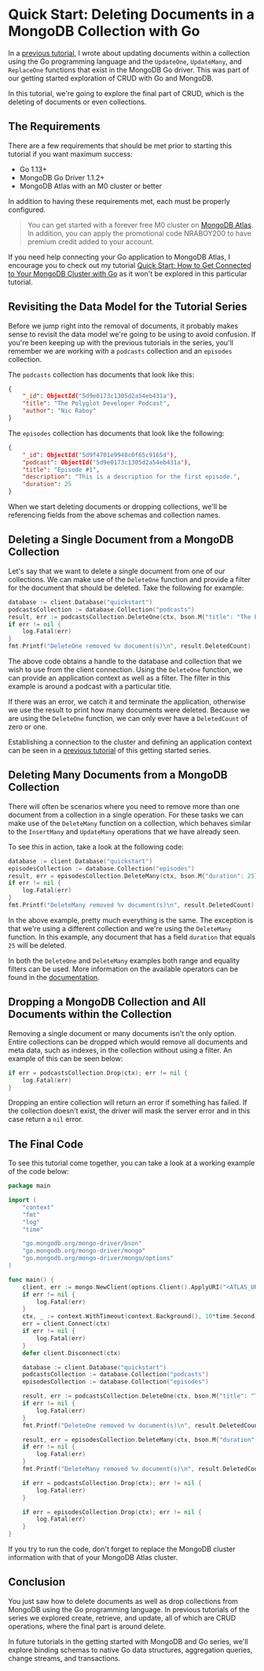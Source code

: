 # Quick Start: Deleting Documents in a MongoDB Collection with Go

In a [previous tutorial](https://), I wrote about updating documents within a collection using the Go programming language and the `UpdateOne`, `UpdateMany`, and `ReplaceOne` functions that exist in the MongoDB Go driver. This was part of our getting started exploration of CRUD with Go and MongoDB.

In this tutorial, we're going to explore the final part of CRUD, which is the deleting of documents or even collections.

## The Requirements

There are a few requirements that should be met prior to starting this tutorial if you want maximum success:

- Go 1.13+
- MongoDB Go Driver 1.1.2+
- MongoDB Atlas with an M0 cluster or better

In addition to having these requirements met, each must be properly configured.

> You can get started with a forever free M0 cluster on [MongoDB Atlas](https://www.mongodb.com/cloud). In addition, you can apply the promotional code NRABOY200 to have premium credit added to your account.

If you need help connecting your Go application to MongoDB Atlas, I encourage you to check out my tutorial [Quick Start: How to Get Connected to Your MongoDB Cluster with Go](https://www.mongodb.com/blog/post/quick-start-golang--mongodb--starting-and-setup) as it won't be explored in this particular tutorial.

## Revisiting the Data Model for the Tutorial Series

Before we jump right into the removal of documents, it probably makes sense to revisit the data model we're going to be using to avoid confusion. If you're been keeping up with the previous tutorials in the series, you'll remember we are working with a `podcasts` collection and an `episodes` collection.

The `podcasts` collection has documents that look like this:

```json
{
    "_id": ObjectId("5d9e0173c1305d2a54eb431a"),
    "title": "The Polyglot Developer Podcast",
    "author": "Nic Raboy"
}
```

The `episodes` collection has documents that look like the following:

```json
{
    "_id": ObjectId("5d9f4701e9948c0f65c9165d"),
    "podcast": ObjectId("5d9e0173c1305d2a54eb431a"),
    "title": "Episode #1",
    "description": "This is a description for the first episode.",
    "duration": 25
}
```

When we start deleting documents or dropping collections, we'll be referencing fields from the above schemas and collection names.

## Deleting a Single Document from a MongoDB Collection

Let's say that we want to delete a single document from one of our collections. We can make use of the `DeleteOne` function and provide a filter for the document that should be deleted. Take the following for example:

```go
database := client.Database("quickstart")
podcastsCollection := database.Collection("podcasts")
result, err := podcastsCollection.DeleteOne(ctx, bson.M{"title": "The Polyglot Developer Podcast"})
if err != nil {
    log.Fatal(err)
}
fmt.Printf("DeleteOne removed %v document(s)\n", result.DeletedCount)
```

The above code obtains a handle to the database and collection that we wish to use from the client connection. Using the `DeleteOne` function, we can provide an application context as well as a filter. The filter in this example is around a podcast with a particular title.

If there was an error, we catch it and terminate the application, otherwise we use the result to print how many documents were deleted. Because we are using the `DeleteOne` function, we can only ever have a `DeletedCount` of zero or one.

Establishing a connection to the cluster and defining an application context can be seen in a [previous tutorial](https://www.mongodb.com/blog/post/quick-start-golang--mongodb--starting-and-setup) of this getting started series.

## Deleting Many Documents from a MongoDB Collection

There will often be scenarios where you need to remove more than one document from a collection in a single operation. For these tasks we can make use of the `DeleteMany` function on a collection, which behaves similar to the `InsertMany` and `UpdateMany` operations that we have already seen.

To see this in action, take a look at the following code:

```go
database := client.Database("quickstart")
episodesCollection := database.Collection("episodes")
result, err = episodesCollection.DeleteMany(ctx, bson.M{"duration": 25})
if err != nil {
    log.Fatal(err)
}
fmt.Printf("DeleteMany removed %v document(s)\n", result.DeletedCount)
```

In the above example, pretty much everything is the same. The exception is that we're using a different collection and we're using the `DeleteMany` function. In this example, any document that has a field `duration` that equals `25` will be deleted.

In both the `DeleteOne` and `DeleteMany` examples both range and equality filters can be used. More information on the available operators can be found in the [documentation](https://docs.mongodb.com/manual/reference/operator/query/).

## Dropping a MongoDB Collection and All Documents within the Collection

Removing a single document or many documents isn't the only option. Entire collections can be dropped which would remove all documents and meta data, such as indexes, in the collection without using a filter. An example of this can be seen below:

```go
if err = podcastsCollection.Drop(ctx); err != nil {
    log.Fatal(err)
}
```

Dropping an entire collection will return an error if something has failed. If the collection doesn't exist, the driver will mask the server error and in this case return a `nil` error.

## The Final Code

To see this tutorial come together, you can take a look at a working example of the code below:

```go
package main

import (
	"context"
	"fmt"
	"log"
	"time"

	"go.mongodb.org/mongo-driver/bson"
	"go.mongodb.org/mongo-driver/mongo"
	"go.mongodb.org/mongo-driver/mongo/options"
)

func main() {
	client, err := mongo.NewClient(options.Client().ApplyURI("<ATLAS_URI_HERE>"))
	if err != nil {
		log.Fatal(err)
	}
	ctx, _ := context.WithTimeout(context.Background(), 10*time.Second)
	err = client.Connect(ctx)
	if err != nil {
		log.Fatal(err)
	}
	defer client.Disconnect(ctx)

	database := client.Database("quickstart")
	podcastsCollection := database.Collection("podcasts")
	episodesCollection := database.Collection("episodes")

	result, err := podcastsCollection.DeleteOne(ctx, bson.M{"title": "The Polyglot Developer Podcast"})
	if err != nil {
		log.Fatal(err)
	}
	fmt.Printf("DeleteOne removed %v document(s)\n", result.DeletedCount)

	result, err = episodesCollection.DeleteMany(ctx, bson.M{"duration": 25})
	if err != nil {
		log.Fatal(err)
	}
	fmt.Printf("DeleteMany removed %v document(s)\n", result.DeletedCount)

	if err = podcastsCollection.Drop(ctx); err != nil {
		log.Fatal(err)
	}

	if err = episodesCollection.Drop(ctx); err != nil {
		log.Fatal(err)
	}
}
```

If you try to run the code, don't forget to replace the MongoDB cluster information with that of your MongoDB Atlas cluster.

## Conclusion

You just saw how to delete documents as well as drop collections from MongoDB using the Go programming language. In previous tutorials of the series we explored create, retrieve, and update, all of which are CRUD operations, where the final part is around delete.

In future tutorials in the getting started with MongoDB and Go series, we'll explore binding schemas to native Go data structures, aggregation queries, change streams, and transactions.
